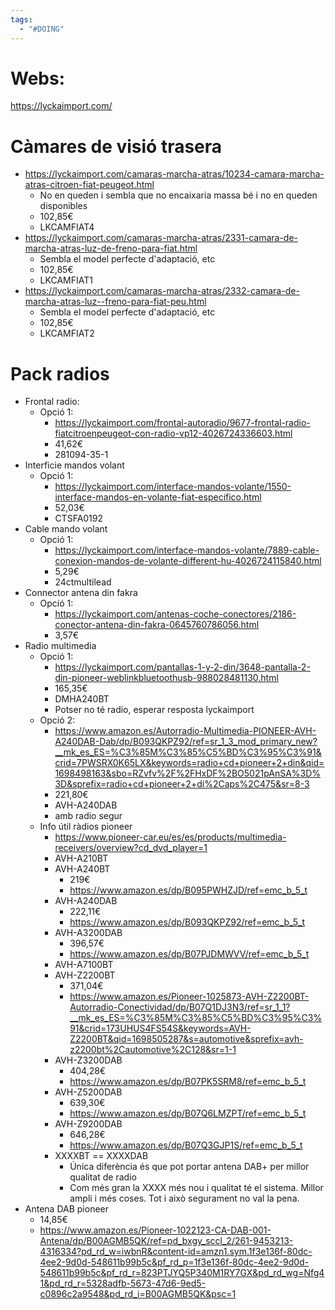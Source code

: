 ```yaml
---
tags:
  - "#DOING"
---
```

# Webs:
https://lyckaimport.com/

# Càmares de visió trasera

- https://lyckaimport.com/camaras-marcha-atras/10234-camara-marcha-atras-citroen-fiat-peugeot.html
	- No en queden i sembla que no encaixaria massa bé i no en queden disponibles
	- 102,85€
	- LKCAMFIAT4
- https://lyckaimport.com/camaras-marcha-atras/2331-camara-de-marcha-atras-luz-de-freno-para-fiat.html
	- Sembla el model perfecte d'adaptació, etc
	- 102,85€
	- LKCAMFIAT1
- https://lyckaimport.com/camaras-marcha-atras/2332-camara-de-marcha-atras-luz--freno-para-fiat-peu.html
	- Sembla el model perfecte d'adaptació, etc
	- 102,85€
	- LKCAMFIAT2

# Pack radios
- Frontal radio:
	- Opció 1:
		- https://lyckaimport.com/frontal-autoradio/9677-frontal-radio-fiatcitroenpeugeot-con-radio-vp12-4026724336603.html
		- 41,62€
		- 281094-35-1
- Interficie mandos volant
	- Opció 1:
		- https://lyckaimport.com/interface-mandos-volante/1550-interface-mandos-en-volante-fiat-especifico.html
		- 52,03€
		- CTSFA0192
- Cable mando volant
	- Opció 1:
		- https://lyckaimport.com/interface-mandos-volante/7889-cable-conexion-mandos-de-volante-different-hu-4026724115840.html
		- 5,29€
		- 24ctmultilead
- Connector antena din fakra
	- Opció 1:
		- https://lyckaimport.com/antenas-coche-conectores/2186-conector-antena-din-fakra-0645760786056.html
		- 3,57€
- Radio multimedia
	- Opció 1:
		- https://lyckaimport.com/pantallas-1-y-2-din/3648-pantalla-2-din-pioneer-weblinkbluetoothusb-988028481130.html
		- 165,35€
		- DMHA240BT
		- Potser no té radio, esperar resposta lyckaimport
	- Opció 2:
		- https://www.amazon.es/Autorradio-Multimedia-PIONEER-AVH-A240DAB-Dab/dp/B093QKPZ92/ref=sr_1_3_mod_primary_new?__mk_es_ES=%C3%85M%C3%85%C5%BD%C3%95%C3%91&crid=7PWSRX0K65LX&keywords=radio+cd+pioneer+2+din&qid=1698498163&sbo=RZvfv%2F%2FHxDF%2BO5021pAnSA%3D%3D&sprefix=radio+cd+pioneer+2+di%2Caps%2C475&sr=8-3
		- 221,80€
		- AVH-A240DAB
		- amb radio segur
	- Info útil ràdios pioneer
		- https://www.pioneer-car.eu/es/es/products/multimedia-receivers/overview?cd_dvd_player=1
		- AVH-A210BT
		- AVH-A240BT
			- 219€
			- https://www.amazon.es/dp/B095PWHZJD/ref=emc_b_5_t
		- AVH-A240DAB
			- 222,11€
			- https://www.amazon.es/dp/B093QKPZ92/ref=emc_b_5_t
		- AVH-A3200DAB
			- 396,57€
			- https://www.amazon.es/dp/B07PJDMWVV/ref=emc_b_5_t
		- AVH-A7100BT
		- AVH-Z2200BT
			- 371,04€
			- https://www.amazon.es/Pioneer-1025873-AVH-Z2200BT-Autorradio-Conectividad/dp/B07Q1DJ3N3/ref=sr_1_1?__mk_es_ES=%C3%85M%C3%85%C5%BD%C3%95%C3%91&crid=173UHUS4FS54S&keywords=AVH-Z2200BT&qid=1698505287&s=automotive&sprefix=avh-z2200bt%2Cautomotive%2C128&sr=1-1
		- AVH-Z3200DAB
			- 404,28€
			- https://www.amazon.es/dp/B07PK5SRM8/ref=emc_b_5_t
		- AVH-Z5200DAB
			- 639,30€
			- https://www.amazon.es/dp/B07Q6LMZPT/ref=emc_b_5_t
		- AVH-Z9200DAB
			- 646,28€
			- https://www.amazon.es/dp/B07Q3GJP1S/ref=emc_b_5_t
		- XXXXBT == XXXXDAB
			- Única diferència és que pot portar antena DAB+ per millor qualitat de radio
			- Com més gran la XXXX més nou i qualitat té el sistema. Millor ampli i més coses. Tot i això segurament no val la pena.
- Antena DAB pioneer
	- 14,85€
	- https://www.amazon.es/Pioneer-1022123-CA-DAB-001-Antena/dp/B00AGMB5QK/ref=pd_bxgy_sccl_2/261-9453213-4316334?pd_rd_w=iwbnR&content-id=amzn1.sym.1f3e136f-80dc-4ee2-9d0d-548611b99b5c&pf_rd_p=1f3e136f-80dc-4ee2-9d0d-548611b99b5c&pf_rd_r=823PTJYQ5P340M1RY7GX&pd_rd_wg=Nfg41&pd_rd_r=5328adfb-5673-47d6-9ed5-c0896c2a9548&pd_rd_i=B00AGMB5QK&psc=1
